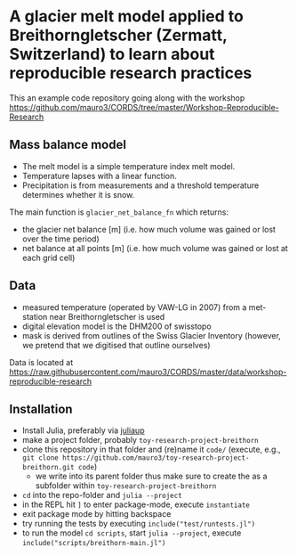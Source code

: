 # A glacier melt model applied to Breithorngletscher (Zermatt, Switzerland) to learn about reproducible research practices

This an example code repository going along with the workshop https://github.com/mauro3/CORDS/tree/master/Workshop-Reproducible-Research

## Mass balance model

- The melt model is a simple temperature index melt model.
- Temperature lapses with a linear function.
- Precipitation is from measurements and a threshold temperature determines whether it is snow.

The main function is `glacier_net_balance_fn` which returns:
- the glacier net balance [m] (i.e. how much volume was gained or lost
  over the time period)
- net balance at all points [m] (i.e. how much volume was gained or
  lost at each grid cell)


## Data

- measured temperature (operated by VAW-LG in 2007) from a met-station near Breithorngletscher is used
- digital elevation model is the DHM200 of swisstopo
- mask is derived from outlines of the Swiss Glacier Inventory (however, we pretend that we digitised that outline ourselves)

Data is located at https://raw.githubusercontent.com/mauro3/CORDS/master/data/workshop-reproducible-research

## Installation

- Install Julia, preferably via [juliaup](https://github.com/JuliaLang/juliaup)
- make a project folder, probably `toy-research-project-breithorn`
- clone this repository in that folder and (re)name it `code/` (execute, e.g., `git clone https://github.com/mauro3/toy-research-project-breithorn.git code`)
  - we write into its parent folder thus make sure to create the as a subfolder within `toy-research-project-breithorn`
- `cd` into the repo-folder and `julia --project`
- in the REPL hit `]` to enter package-mode, execute `instantiate`
- exit package mode by hitting backspace
- try running the tests by executing `include("test/runtests.jl")`
- to run the model `cd scripts`, start `julia --project`, execute `include("scripts/breithorn-main.jl")`
